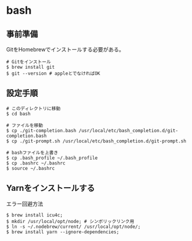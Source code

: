 # bash


## 事前準備

GitをHomebrewでインストールする必要がある。

```
# Gitをインストール
$ brew install git
$ git --version # appleとでなければOK
```

## 設定手順

```
# このディレクトリに移動
$ cd bash
```

```
# ファイルを移動
$ cp ./git-completion.bash /usr/local/etc/bash_completion.d/git-completion.bash
$ cp ./git-prompt.sh /usr/local/etc/bash_completion.d/git-prompt.sh
```

```
# bashファイルを上書き
$ cp .bash_profile ~/.bash_profile 
$ cp .bashrc ~/.bashrc 
$ source ~/.bashrc
```

## Yarnをインストールする

エラー回避方法

```
$ brew install icu4c;
$ mkdir /usr/local/opt/node; # シンボリックリンク用
$ ln -s ~/.nodebrew/current/ /usr/local/opt/node/;
$ brew install yarn --ignore-dependencies;
```


